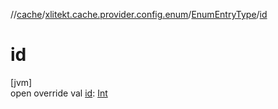 //[cache](../../../index.md)/[xlitekt.cache.provider.config.enum](../index.md)/[EnumEntryType](index.md)/[id](id.md)

# id

[jvm]\
open override val [id](id.md): [Int](https://kotlinlang.org/api/latest/jvm/stdlib/kotlin/-int/index.html)
